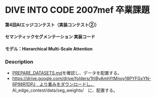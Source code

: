 # DIVE INTO CODE 2007mef 卒業課題
#### 第4回AIエッジコンテスト（実装コンテスト②）
#### セマンティックセグメンテーション 実装コード
#### モデル：Hierarchical Multi-Scale Attention

### Description
- [PREPARE_DATASETS.md](https://github.com/hideyuki-takahashi-s13/AI_edge_contest/blob/main/PREPARE_DATASETS.md)を確認し、データを配置する。
- https://drive.google.com/drive/folders/1hlByAmhYtMnoy18PYFGxYN-6P98R1DPJ　より重みをダウンロードし、
　AI_edge_contest/data/seg_weights/　に、配置する。
